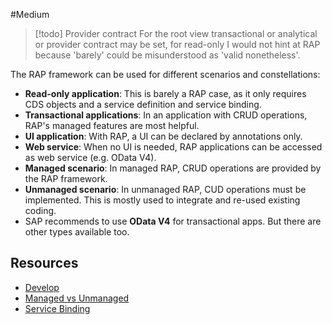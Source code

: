 #Medium

> [!todo] Provider contract
> For the root view transactional or analytical or provider contract may be set, for read-only I would not hint at RAP because 'barely' could be misunderstood as 'valid nonetheless'. 

The RAP framework can be used for different scenarios and constellations:

- **Read-only application**: This is barely a RAP case, as it only requires CDS objects and a service definition and service binding. 
- **Transactional applications**: In an application with CRUD operations, RAP's managed features are most helpful. 
- **UI application**: With RAP, a UI can be declared by annotations only.
- **Web service**: When no UI is needed, RAP applications can be accessed as web service (e.g. OData V4).
- **Managed scenario**: In managed RAP, CRUD operations are provided by the RAP framework. 
- **Unmanaged scenario**: In unmanaged RAP, CUD operations must be implemented. This is mostly used to integrate and re-used existing coding.
- SAP recommends to use **OData V4** for transactional apps. But there are other types available too.
## Resources
- [Develop](https://help.sap.com/docs/ABAP_PLATFORM_NEW/fc4c71aa50014fd1b43721701471913d/ffef7e02127e442793f24e3dc902c824.html?locale=en-US)
- [Managed vs Unmanaged](https://help.sap.com/docs/ABAP_PLATFORM_NEW/fc4c71aa50014fd1b43721701471913d/e11757cf7e664121b9f583e7ca0eeb39.html?locale=en-US)
- [Service Binding](https://help.sap.com/docs/ABAP_PLATFORM_NEW/fc4c71aa50014fd1b43721701471913d/b58a3c27df4e406f9335d4b346f6be04.html?locale=en-US)